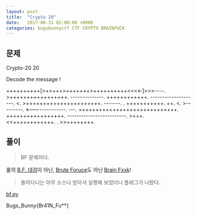 ```yaml
---
layout: post
title:  "Crypto 20"
date:   2017-08-31 02:00:00 +0900
categories: bugsbunnyctf CTF CRYPTO BRAINFUCK
---
```


문제
------

Crypto-20
20

Decode the message !

++++++++++[>+>+++>+++++++>++++++++++<<<<-]>>>----. >+++++++++++++++++. --------------. ++++++++++++. --------------------. <. >++++++++++++++++++++++. -------. . +++++++++++. ++. <. >---------. <--------------. ---. +++++++++++++++++++++++++++++. +++++++++++++++++. -------------------------. >+++. <<++++++++++++. . >>++++++++.

풀이
------

> BF 문제이다.

롤의 [B.F. 대검](https://namu.wiki/w/리그%20오브%20레전드/공격%20아이템#s-1.14)이 아닌, [Brute Foruce](https://en.wikipedia.org/wiki/Brute-force_attack)도 아닌 [Brain Fxxk](https://en.wikipedia.org/wiki/Brainfuck)!


> 돌아다니는 아무 소스나 받아서 실행해 보았더니 플래그가 나왔다.

[bf.py]({{site.url}}/downloads/2017/bugsbunnyctf/bf.py)

Bugs_Bunny{Br41N_Fu**}